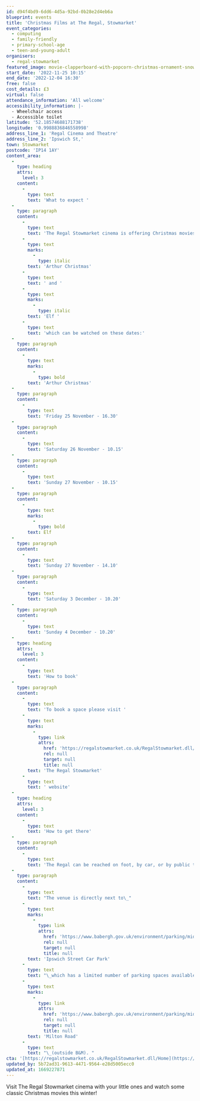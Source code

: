 ```yaml
---
id: d94f4bd9-6dd6-4d5a-92bd-0b28e2d4eb6a
blueprint: events
title: 'Christmas Films at The Regal, Stowmarket'
event_categories:
  - computing
  - family-friendly
  - primary-school-age
  - teen-and-young-adult
organisers:
  - regal-stowmarket
featured_image: movie-clapperboard-with-popcorn-christmas-ornament-snowflakes-and-space-for-text-christmas-movies-concept-photo-(2).jpg
start_date: '2022-11-25 10:15'
end_date: '2022-12-04 16:30'
free: false
cost_details: £3
virtual: false
attendance_information: 'All welcome'
accessibility_information: |-
  - Wheelchair access
  - Accessible toilet
latitude: '52.18574688171738'
longitude: '0.9988836846558998'
address_line_1: 'Regal Cinema and Theatre'
address_line_2: 'Ipswich St,'
town: Stowmarket
postcode: 'IP14 1AY'
content_area:
  -
    type: heading
    attrs:
      level: 3
    content:
      -
        type: text
        text: 'What to expect '
  -
    type: paragraph
    content:
      -
        type: text
        text: 'The Regal Stowmarket cinema is offering Christmas movies at only £3 per person! The two movies are '
      -
        type: text
        marks:
          -
            type: italic
        text: 'Arthur Christmas'
      -
        type: text
        text: ' and '
      -
        type: text
        marks:
          -
            type: italic
        text: 'Elf '
      -
        type: text
        text: 'which can be watched on these dates:'
  -
    type: paragraph
    content:
      -
        type: text
        marks:
          -
            type: bold
        text: 'Arthur Christmas'
  -
    type: paragraph
    content:
      -
        type: text
        text: 'Friday 25 November - 16.30'
  -
    type: paragraph
    content:
      -
        type: text
        text: 'Saturday 26 November - 10.15'
  -
    type: paragraph
    content:
      -
        type: text
        text: 'Sunday 27 November - 10.15'
  -
    type: paragraph
    content:
      -
        type: text
        marks:
          -
            type: bold
        text: Elf
  -
    type: paragraph
    content:
      -
        type: text
        text: 'Sunday 27 November - 14.10'
  -
    type: paragraph
    content:
      -
        type: text
        text: 'Saturday 3 December - 10.20'
  -
    type: paragraph
    content:
      -
        type: text
        text: 'Sunday 4 December - 10.20'
  -
    type: heading
    attrs:
      level: 3
    content:
      -
        type: text
        text: 'How to book'
  -
    type: paragraph
    content:
      -
        type: text
        text: 'To book a space please visit '
      -
        type: text
        marks:
          -
            type: link
            attrs:
              href: 'https://regalstowmarket.co.uk/RegalStowmarket.dll/WhatsOn'
              rel: null
              target: null
              title: null
        text: 'The Regal Stowmarket'
      -
        type: text
        text: ' website'
  -
    type: heading
    attrs:
      level: 3
    content:
      -
        type: text
        text: 'How to get there'
  -
    type: paragraph
    content:
      -
        type: text
        text: 'The Regal can be reached on foot, by car, or by public transport. Stowmarket Train Station is just a 9-minute walk away and the Ipswich Reds 88 bus service stops just 150 meters from the venue.'
  -
    type: paragraph
    content:
      -
        type: text
        text: "The venue is directly next to\_"
      -
        type: text
        marks:
          -
            type: link
            attrs:
              href: 'https://www.babergh.gov.uk/environment/parking/mid-suffolk-car-and-lorry-parks/ipswich-street-car-park/'
              rel: null
              target: null
              title: null
        text: 'Ipswich Street Car Park'
      -
        type: text
        text: "\_which has a limited number of parking spaces available including disabled and EV charging bays. The other closest car park is\_"
      -
        type: text
        marks:
          -
            type: link
            attrs:
              href: 'https://www.babergh.gov.uk/environment/parking/mid-suffolk-car-and-lorry-parks/milton-road-car-park/'
              rel: null
              target: null
              title: null
        text: 'Milton Road'
      -
        type: text
        text: "\_(outside B&M). "
cta: '[https://regalstowmarket.co.uk/RegalStowmarket.dll/Home](https://regalstowmarket.co.uk/RegalStowmarket.dll/Home)'
updated_by: 5b72ad31-9613-4471-9564-e28d5005ecc0
updated_at: 1669227871
---
```

Visit The Regal Stowmarket cinema with your little ones and watch some classic Christmas movies this winter!
